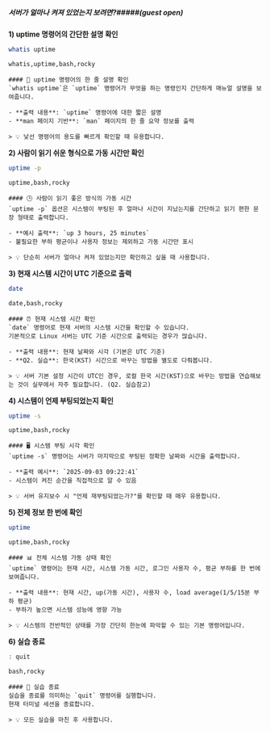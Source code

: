 ##### 서버가 얼마나 켜져 있었는지 보려면?#####(guest open)

**1) uptime 명령어의 간단한 설명 확인**

```bash
whatis uptime
```

```tech
whatis,uptime,bash,rocky
```

```desc
#### 📖 uptime 명령어의 한 줄 설명 확인
`whatis uptime`은 `uptime` 명령어가 무엇을 하는 명령인지 간단하게 매뉴얼 설명을 보여줍니다.

- **출력 내용**: `uptime` 명령어에 대한 짧은 설명
- **man 페이지 기반**: `man` 페이지의 한 줄 요약 정보를 출력

> 💡 낯선 명령어의 용도를 빠르게 확인할 때 유용합니다.
```

**2) 사람이 읽기 쉬운 형식으로 가동 시간만 확인**

```bash
uptime -p
```

```tech
uptime,bash,rocky
```

```desc
#### 🕒 사람이 읽기 좋은 방식의 가동 시간
`uptime -p` 옵션은 시스템이 부팅된 후 얼마나 시간이 지났는지를 간단하고 읽기 편한 문장 형태로 출력합니다.

- **예시 출력**: `up 3 hours, 25 minutes`
- 불필요한 부하 평균이나 사용자 정보는 제외하고 가동 시간만 표시

> 💡 단순히 서버가 얼마나 켜져 있었는지만 확인하고 싶을 때 사용합니다.
```

**3) 현재 시스템 시간이 UTC 기준으로 출력**

```bash
date
```

```tech
date,bash,rocky
```

```desc
#### ⏰ 현재 시스템 시간 확인
`date` 명령어로 현재 서버의 시스템 시간을 확인할 수 있습니다.
기본적으로 Linux 서버는 UTC 기준 시간으로 출력되는 경우가 많습니다.

- **출력 내용**: 현재 날짜와 시각 (기본은 UTC 기준)
- **Q2. 실습**: 한국(KST) 시간으로 바꾸는 방법을 별도로 다뤄봅니다.

> 💡 서버 기본 설정 시간이 UTC인 경우, 로컬 한국 시간(KST)으로 바꾸는 방법을 연습해보는 것이 실무에서 자주 필요합니다. (Q2. 실습참고)
```

**4) 시스템이 언제 부팅되었는지 확인**

```bash
uptime -s
```

```tech
uptime,bash,rocky
```

```desc
#### 🖥️ 시스템 부팅 시각 확인
`uptime -s` 명령어는 서버가 마지막으로 부팅된 정확한 날짜와 시간을 출력합니다.

- **출력 예시**: `2025-09-03 09:22:41`
- 시스템이 켜진 순간을 직접적으로 알 수 있음

> 💡 서버 유지보수 시 "언제 재부팅되었는가?"를 확인할 때 매우 유용합니다.
```

**5) 전체 정보 한 번에 확인**

```bash
uptime
```

```tech
uptime,bash,rocky
```

```desc
#### 📊 전체 시스템 가동 상태 확인
`uptime` 명령어는 현재 시간, 시스템 가동 시간, 로그인 사용자 수, 평균 부하를 한 번에 보여줍니다.

- **출력 내용**: 현재 시간, up(가동 시간), 사용자 수, load average(1/5/15분 부하 평균)
- 부하가 높으면 시스템 성능에 영향 가능

> 💡 시스템의 전반적인 상태를 가장 간단히 한눈에 파악할 수 있는 기본 명령어입니다.
```

**6) 실습 종료**

```bash
: quit
```

```tech
bash,rocky
```

```desc
#### 👋 실습 종료
실습을 종료를 의미하는 `quit` 명령어를 실행합니다.
현재 터미널 세션을 종료합니다.

> 💡 모든 실습을 마친 후 사용합니다.
```
